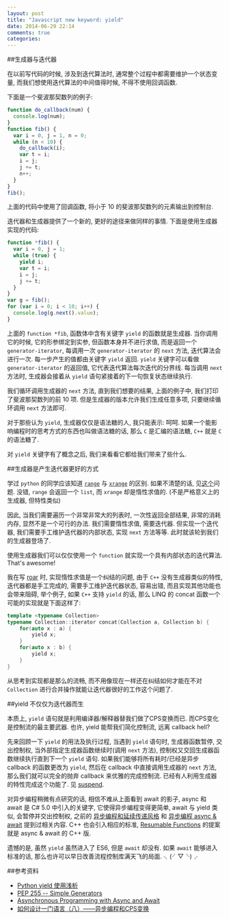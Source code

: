 ```yaml
---
layout: post
title: "Javascript new keyword: yield"
date: 2014-06-29 22:14
comments: true
categories: 
---
```


##生成器与迭代器

在以前写代码的时候, 涉及到迭代算法时, 通常整个过程中都需要维护一个状态变量, 而我们想使用迭代算法的中间值得时候, 不得不使用回调函数. 

下面是一个斐波那契数列的例子:

```js
function do_callback(num) {
  console.log(num);
}
function fib() {
  var i = 0, j = 1, n = 0;
  while (n < 10) {
    do_callback(i);
    var t = i;
    i = j;
    j += t;
    n++;
  }
}
fib();
```

上面的代码中使用了回调函数, 将小于 10 的斐波那契数列的元素输出到控制台.

迭代器和生成器提供了一个新的, 更好的途径来做同样的事情. 下面是使用生成器实现的代码:

<!-- more -->
```js
function *fib() {
  var i = 0, j = 1;
  while (true) {
    yield i;
    var t = i;
    i = j;
    j += t;
  }
}
var g = fib();
for (var i = 0; i < 10; i++) {
  console.log(g.next().value);
}
```

上面的 `function *fib`, 函数体中含有关键字 `yield` 的函数就是生成器. 当你调用它的时候, 它的形参绑定到实参, 但函数本身并不进行求值, 而是返回一个 `generator-iterator`, 每调用一次 `generator-iterator` 的 `next` 方法, 迭代算法会进行一次. 每一步产生的值都由关键字 `yield` 返回. `yield` 关键字可以看做 `generator-iterator` 的返回值, 它代表迭代算法每次迭代的分界线. 每当调用 `next` 方法时, 生成器会接着从 `yield` 语句紧接着的下一句恢复状态继续执行.

我们循环调用生成器的 `next` 方法, 直到我们想要的结果, 上面的例子中, 我们打印了斐波那契数列的前 10 项. 但是生成器的版本允许我们生成任意多项, 只要继续循环调用 `next` 方法即可.


对于那些认为 `yield`, 生成器仅仅是语法糖的人, 我只能表示: 呵呵. 如果一个能影响编程时的思考方式的东西也叫做语法糖的话, 那么 `C` 是汇编的语法糖, `C++` 就是 `C` 的语法糖了.

对 `yield` 关键字有了概念之后, 我们来看看它都给我们带来了些什么. 


##生成器是产生迭代器更好的方式

学过 `python` 的同学应该知道 [`range`][range] 与 [`xrange`][xrange] 的区别. 如果不清楚的话, 见[这个][00]问题. 没错, `range` 会返回一个 `list`, 而 `xrange` 却是惰性求值的. (不是严格意义上的生成器, 但特性类似)

因此, 当我们需要遍历一个非常非常大的列表时, 一次性返回全部结果, 非常的消耗内存, 显然不是一个可行的办法. 我们需要惰性求值, 需要迭代器. 但实现一个迭代器, 我们需要手工维护迭代器的内部状态, 实现 `next` 方法等等. 此时就该轮到我们的生成器登场了.

使用生成器我们可以仅仅使用一个 `function` 就实现一个具有内部状态的迭代算法. That's awesome!

我在写 [roar][roar] 时, 实现惰性求值是一个纠结的问题, 由于 `C++` 没有生成器类似的特性, 迭代器都是手工完成的, 需要手工维护迭代器状态, 容易出错, 而且实现其他功能也会带来阻碍, 举个例子, 如果 `C++` 支持 `yield` 的话, 那么 LINQ 的 concat 函数一个可能的实现就是下面这样了:

```cpp
template <typename Collection>
typename Collection::iterator concat(Collection a, Collection b) {
	for(auto x : a) {
		yield x;
	}
	for(auto x : b) {
		yield x;
	}
}
```

从思考到实现都是那么的流畅, 而不用像现在一样还在纠结如何才能在不对 `Collection` 进行合并操作就能让迭代器很好的工作这个问题了.


##yield 不仅仅为迭代器而生

本质上, `yield` 语句就是利用编译器/解释器替我们做了CPS变换而已. 而CPS变化是控制流的最主要武器. 也许, yield 能帮我们简化控制流, 远离 callback hell? 

先来回顾一下 `yield` 的用法及执行过程, 当遇到 `yield` 语句时, 生成器函数暂停, 交出控制权, 当外部指定生成器函数继续时(调用 `next` 方法), 控制权又交回生成器函数继续执行直到下一个 `yield` 语句. 如果我们能够将所有耗时/已经是异步 callback 的函数更改为 `yield`, 然后在 callback 中直接调用生成器的 `next` 方法, 那么我们就可以完全的抛弃 callback 来优雅的完成控制流. 已经有人利用生成器的特性完成这个功能了. 见 [suspend][suspend].

对异步编程稍微有点研究的话, 相信不难从上面看到 await 的影子, async 和 await 是 C# 5.0 中引入的关键字, 它使得异步编程变得更简单, await 与 yield 类似, 会暂停并交出控制权, 之前的 [异步编程和延续传递风格][cps] 和 [异步编程 async & await][async&await] 提到过相关内容. C++ 也会引入相应的标准, [Resumable Functions][RF] 的提案就是 async & await 的 C++ 版.

遗憾的是, 虽然 `yield` 虽然进入了 ES6, 但是 `await` 却没有. 如果 `await` 能够进入标准的话, 那么也许可以早日改善流程控制库满天飞的局面. ╮(╯▽╰)╭

  [00]: http://stackoverflow.com/questions/94935/what-is-the-difference-between-range-and-xrange
  [range]: https://docs.python.org/2/library/functions.html#range
  [xrange]: https://docs.python.org/2/library/functions.html#xrange
  [roar]: http://blog.bitdewy.me/roar/
  [suspend]: https://github.com/jmar777/suspend
  [cps]: http://blog.bitdewy.me/blog/2013/12/23/cps-async/
  [async&await]: http://blog.bitdewy.me/blog/2013/08/20/async-and-await/
  [RF]: http://www.open-std.org/jtc1/sc22/wg21/docs/papers/2013/n3650.pdf

##参考资料
- [Python yield 使用浅析](http://www.ibm.com/developerworks/cn/opensource/os-cn-python-yield/)
- [PEP 255 -- Simple Generators](http://legacy.python.org/dev/peps/pep-0255/)
- [Asynchronous Programming with Async and Await](http://msdn.microsoft.com/en-us/library/hh191443.aspx)
- [如何设计一门语言（八）——异步编程和CPS变换](http://www.cppblog.com/vczh/archive/2013/07/27/202154.html)
